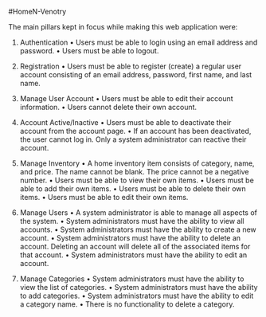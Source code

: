 #HomeN-Venotry

The main pillars kept in focus while making this web application were:

1.	Authentication
  •	Users must be able to login using an email address and password.
  •	Users must be able to logout.

2.	Registration
  •	Users must be able to register (create) a regular user account consisting of an email address, password, first name, and last name.

3.	Manage User Account 
  •	Users must be able to edit their account information.
  •	Users cannot delete their own account.

4.	Account Active/Inactive
  •	Users must be able to deactivate their account from the account page.
  •	If an account has been deactivated, the user cannot log in.  Only a system administrator can reactive their account.

5.	Manage Inventory 
  •	A home inventory item consists of category, name, and price. The name cannot be blank. The price cannot be a negative number.
  •	Users must be able to view their own items.
  •	Users must be able to add their own items.
  •	Users must be able to delete their own items.
  •	Users must be able to edit their own items.

6.	Manage Users
  •	A system administrator is able to manage all aspects of the system.
  •	System administrators must have the ability to view all accounts.
  •	System administrators must have the ability to create a new account.
  •	System administrators must have the ability to delete an account.  Deleting an account will delete all of the associated items for that account.
  •	System administrators must have the ability to edit an account.

7.	Manage Categories
  •	System administrators must have the ability to view the list of categories.
  •	System administrators must have the ability to add categories.
  •	System administrators must have the ability to edit a category name.
  •	There is no functionality to delete a category.
